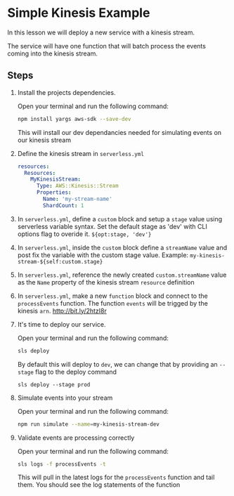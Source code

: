 # Simple Kinesis Example

In this lesson we will deploy a new service with a kinesis stream.

The service will have one function that will batch process the events coming into the kinesis stream.

## Steps

1. Install the projects dependencies.

    Open your terminal and run the following command:

    ```bash
    npm install yargs aws-sdk --save-dev
    ```

    This will install our dev dependancies needed for simulating events on our kinesis stream

2. Define the kinesis stream in `serverless.yml`

    ```yml
    resources:
      Resources:
        MyKinesisStream:
          Type: AWS::Kinesis::Stream
          Properties:
            Name: 'my-stream-name'
            ShardCount: 1
    ```

3. In `serverless.yml`, define a `custom` block and setup a `stage` value using serverless variable syntax. Set the default stage as 'dev' with CLI options flag to overide it. `${opt:stage, 'dev'}`

4. In `serverless.yml`, inside the `custom` block define a `streamName` value and post fix the variable with the custom stage value. Example: `my-kinesis-stream-${self:custom.stage}`

5. In `serverless.yml`, reference the newly created `custom.streamName` value as the `Name` property of the kinesis stream `resource` definition

6. In `serverless.yml`, make a new `function` block and connect to the `processEvents` function. The function `events` will be trigged by the kinesis `arn`. http://bit.ly/2htzI8r

7. It's time to deploy our service.

    Open your terminal and run the following command:

    ```bash
    sls deploy
    ```

    By default this will deploy to `dev`, we can change that by providing an `--stage` flag to the deploy command

    ```
    sls deploy --stage prod
    ```

8. Simulate events into your stream

    Open your terminal and run the following command:

    ```bash
    npm run simulate --name=my-kinesis-stream-dev
    ```

9. Validate events are processing correctly

    Open your terminal and run the following command:

    ```bash
    sls logs -f processEvents -t
    ```

    This will pull in the latest logs for the `processEvents` function and tail them. You should see the log statements of the function






